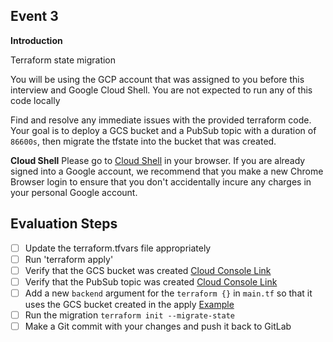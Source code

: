 ## Event 3

**Introduction**

Terraform state migration

You will be using the GCP account that was assigned to you before this interview and Google Cloud Shell. You are not expected to run any of this code locally

Find and resolve any immediate issues with the provided terraform code. Your goal is to deploy a GCS bucket and a PubSub topic with a duration of `86600s`, then migrate the tfstate into the bucket that was created.

**Cloud Shell**
Please go to [Cloud Shell](https://shell.cloud.google.com/?hl=en_US&fromcloudshell=true&show=terminal) in your browser. If you are already signed into a Google account, we recommend that you make a new Chrome Browser login to ensure that you don't accidentally incure any charges in your personal Google account.

## Evaluation Steps

- [ ] Update the terraform.tfvars file appropriately
- [ ] Run 'terraform apply'
- [ ] Verify that the GCS bucket was created [Cloud Console Link](https://console.cloud.google.com/storage/browser)
- [ ] Verify that the PubSub topic was created [Cloud Console Link](https://console.cloud.google.com/storage/browser)
- [ ] Add a new `backend` argument for the `terraform {}` in `main.tf` so that it uses the GCS bucket created in the apply [Example](https://developer.hashicorp.com/terraform/language/settings/backends/gcs#example-configuration)
- [ ] Run the migration `terraform init --migrate-state`
- [ ] Make a Git commit with your changes and push it back to GitLab